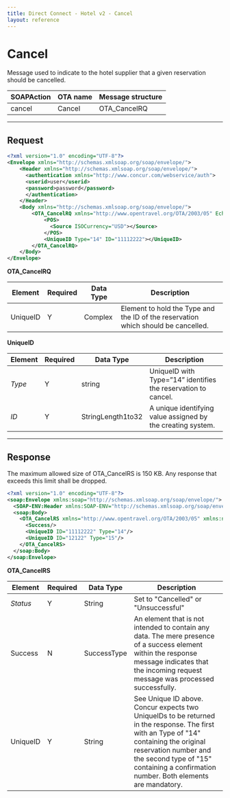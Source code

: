 ```yaml
---
title: Direct Connect - Hotel v2 - Cancel
layout: reference
---
```


# Cancel

Message used to indicate to the hotel supplier that a given reservation should be cancelled.

| SOAPAction | OTA name | Message structure |
|------------|----------|-------------------|
| cancel     | Cancel   | OTA_CancelRQ |

---

## Request

```xml
<?xml version="1.0" encoding="UTF-8"?>
<Envelope xmlns="http://schemas.xmlsoap.org/soap/envelope/">
    <Header xmlns="http://schemas.xmlsoap.org/soap/envelope/">
      <authentication xmlns="http://www.concur.com/webservice/auth">
      <userid>user</userid>
      <password>password</password>
      </authentication>
    </Header>
    <Body xmlns="http://schemas.xmlsoap.org/soap/envelope/">
        <OTA_CancelRQ xmlns="http://www.opentravel.org/OTA/2003/05" EchoToken="test_request_id" Version="3" PrimaryLangID="en" AltLangID="en">
            <POS>
              <Source ISOCurrency="USD"></Source>
            </POS>
            <UniqueID Type="14" ID="11112222"></UniqueID>
        </OTA_CancelRQ>
    </Body>
</Envelope>
```


**OTA_CancelRQ**

| Element      | Required | Data Type | Description |
|--------------|----------|-----------|-------------|
| UniqueID     | Y        | Complex   | Element to hold the Type and the ID of the reservation which should be cancelled. |

**UniqueID**

| Element  | Required | Data Type | Description |
|----------|----------|-----------|-------------|
| *Type*   | Y        | string    | UniqueID with Type=”14” identifies the reservation to cancel. |
| *ID*     | Y        | StringLength1to32       | A unique identifying value assigned by the creating system. |

---


## Response

The maximum allowed size of OTA_CancelRS is 150 KB. Any response that exceeds this limit shall be dropped.

```xml
<?xml version="1.0" encoding="UTF-8"?>
<soap:Envelope xmlns:soap="http://schemas.xmlsoap.org/soap/envelope/">
  <SOAP-ENV:Header xmlns:SOAP-ENV="http://schemas.xmlsoap.org/soap/envelope/"/>
  <soap:Body>
    <OTA_CancelRS xmlns="http://www.opentravel.org/OTA/2003/05" xmlns:ns2="http://www.concur.com/webservice/auth" Status="Cancelled">
      <Success/>
      <UniqueID ID="11112222" Type="14"/>
      <UniqueID ID="12122" Type="15"/>
    </OTA_CancelRS>
  </soap:Body>
</soap:Envelope>
```

**OTA_CancelRS**

| Element  | Required | Data Type | Description |
|----------|----------|-----------|-------------|
| *Status* | Y        | String    | Set to "Cancelled" or "Unsuccessful" |
| Success | N        | SuccessType    | An element that is not intended to contain any data. The mere presence of a success element within the response message indicates that the incoming request message was processed successfully. |
| UniqueID | Y        | String    | See Unique ID above. Concur expects two UniqueIDs to be returned in the response.  The first with an Type of "14" containing the original reservation number and the second type of "15" containing a confirmation number.  Both elements are mandatory. |
